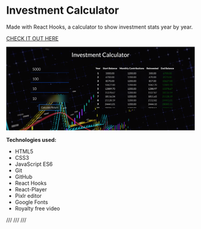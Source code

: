 # Investment Calculator

Made with React Hooks, a calculator to show investment stats year by year.

[CHECK IT OUT HERE ](https://kasjanhinc.github.io/Investment-Calculator/)

![Investment Calculator](./screenshots/cover.png)

**Technologies used:**

- HTML5
- CSS3
- JavaScript ES6
- Git
- GitHub
- React Hooks
- React-Player
- Pixlr editor
- Google Fonts
- Royalty free video


///
///
///